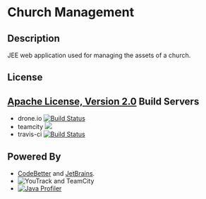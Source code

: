 Church Management
=================

Description
-
JEE web application used for managing the assets of a church.

License 
-
[Apache License, Version 2.0](http://www.apache.org/licenses/LICENSE-2.0.html)
Build Servers
- 
- drone.io  [![Build Status](https://drone.io/github.com/satrapu/church-management-jee/status.png)](https://drone.io/github.com/satrapu/church-management-jee/latest)
- teamcity <a href="http://teamcity.codebetter.com/viewType.html?buildTypeId=churchmanagement_master_branch_commit_build&tab=buildTypeStatusDiv&guest=1"><img src="http://teamcity.codebetter.com/app/rest/builds/buildType:(id:churchmanagement_master_branch_commit_build)/statusIcon"/></a>
- travis-ci [![Build Status](https://travis-ci.org/satrapu/church-management-jee.svg?branch=master)](https://travis-ci.org/satrapu/church-management-jee)

Powered By
-
- [CodeBetter](http://codebetter.com/) and [JetBrains](http://www.jetbrains.com/).
- ![YouTrack and TeamCity](http://www.jetbrains.com/img/banners/Codebetter300x250.png)
- [![Java Profiler](http://www.ej-technologies.com/images/banners/jprofiler_large.png)](href="http://www.ej-technologies.com/products/jprofiler/overview.html)
